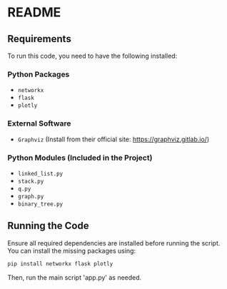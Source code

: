 # README

## Requirements
To run this code, you need to have the following installed:

### Python Packages
- `networkx`
- `flask`
- `plotly`

### External Software
- `Graphviz` (Install from their official site: https://graphviz.gitlab.io/)

### Python Modules (Included in the Project)
- `linked_list.py`
- `stack.py`
- `q.py`
- `graph.py`
- `binary_tree.py`

## Running the Code
Ensure all required dependencies are installed before running the script. You can install the missing packages using:
```sh
pip install networkx flask plotly
```
Then, run the main script 'app.py' as needed.

